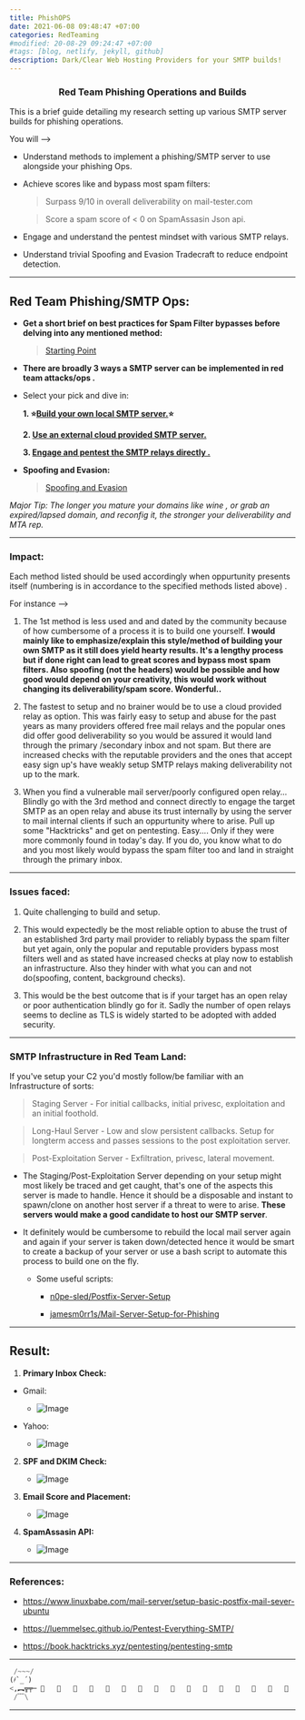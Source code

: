```yaml
---
title: PhishOPS
date: 2021-06-08 09:48:47 +07:00
categories: RedTeaming
#modified: 20-08-29 09:24:47 +07:00
#tags: [blog, netlify, jekyll, github]
description: Dark/Clear Web Hosting Providers for your SMTP builds!
---
```


<h3 align="center">Red Team Phishing Operations and Builds</h3>

This is a brief guide detailing my research setting up various SMTP server builds for phishing operations.

You will -->

* Understand methods to implement a phishing/SMTP server to use alongside your phishing Ops.

* Achieve scores like and bypass most spam filters:

  > Surpass 9/10 in overall deliverability on mail-tester.com

  > Score a spam score of < 0 on SpamAssasin Json api.

* Engage and understand the pentest mindset with various SMTP relays.

* Understand trivial Spoofing and Evasion Tradecraft to reduce endpoint detection.

_________________________________________________________________________________________________


## Red Team Phishing/SMTP Ops:

* __Get a short brief on best practices for Spam Filter bypasses before delving into any mentioned method:__

   > [Starting Point](Starting_Point.md)  

* __There are broadly 3 ways a SMTP server can be implemented in red team attacks/ops .__

- Select your pick and dive in:
 
  __1. ⭐[Build your own local SMTP server.](https://github.com/m3rcer/Red-Team-SMTP-Spam-Filter-Bypass/blob/main/local_smtp.md)⭐__

  __2. [Use an external cloud provided SMTP server.](https://github.com/m3rcer/Red-Team-SMTP-Spam-Filter-Bypass/blob/main/Cloud-smtp.md)__

  __3. [Engage and pentest the SMTP relays directly .](https://github.com/m3rcer/Red-Team-SMTP-Spam-Filter-Bypass/blob/main/direct-smtp.md)__

- __Spoofing and Evasion:__

  > [Spoofing and Evasion](https://github.com/m3rcer/Red-Team-SMTP-Spam-Filter-Bypass/blob/main/PhishNSpoof.md)

_Major Tip: The longer you mature your domains like wine , or grab an expired/lapsed domain, and reconfig it, the stronger your deliverability and MTA rep._

_________________________________________________________________________________________________

### Impact:

Each method listed should be used accordingly when oppurtunity presents itself (numbering is in accordance to the specified methods listed above) .

For instance -->

  1. The 1st method is less used and and dated by the community because of how cumbersome of a process it is to build one yourself. 
  **I would mainly like to emphasize/explain this style/method of building your own SMTP as it still does yield hearty results. It's a lengthy process but if done right can lead to great scores and bypass most spam filters. Also spoofing (not the headers) would be possible and how good would depend on your creativity, this would work without changing its deliverability/spam score. Wonderful..** 

  2. The fastest to setup and no brainer would be to use a cloud provided relay as option. This was fairly easy to setup and abuse for the past years as many providers offered free mail relays and the popular ones did offer good deliverability so you would be assured it would land through the primary /secondary inbox and not spam. But there are increased checks with the reputable providers and the ones that accept easy sign up's have weakly setup SMTP relays making deliverability not up to the mark.

  3. When you find a vulnerable mail server/poorly configured open relay... Blindly go with the 3rd method and connect directly to engage the target SMTP as an open relay and abuse its trust internally by using the server to mail internal clients if such an oppurtunity where to arise. Pull up some "Hacktricks" and get on pentesting.
  Easy.... Only if they were  more commonly found in today's day. If you do, you know what to do and you most likely would bypass the spam filter too and land in straight through the primary inbox.

_________________________________________________________________________________________________

### Issues faced:

  1. Quite challenging to build and setup. 

  2. This would expectedly be the most reliable option to abuse the trust of an established 3rd party mail provider to reliably bypass the spam filter but yet again, only the popular and reputable providers bypass most filters well and as stated have increased checks at play now to establish an infrastructure. Also they hinder with what you can and not do(spoofing, content, background checks).

  3. This would be the best outcome that is if your target has an open relay or poor authentication blindly go for it. Sadly the number of open relays seems to decline as TLS is widely started to be adopted with added security. 

_________________________________________________________________________________________________

### SMTP Infrastructure in Red Team Land:

If you've setup your C2 you'd mostly follow/be familiar with an Infrastructure of sorts:

  > Staging Server - For initial callbacks, initial privesc, exploitation and an initial foothold.

  > Long-Haul Server - Low and slow persistent callbacks. Setup for longterm access and passes sessions to the post exploitation server.

  > Post-Exploitation Server - Exfiltration, privesc, lateral movement.

* The Staging/Post-Exploitation Server depending on your setup might most likely be traced and get caught, that's one of the aspects this server is made to handle. Hence it should be a disposable and instant to spawn/clone on another host server if a threat to were to arise. **These servers would make a good candidate to host our SMTP server**.


* It definitely would be cumbersome to rebuild the local mail server again and again if your server is taken down/detected hence it would be smart to create a backup of your server or use a bash script to automate this process to build one on the fly.

  - Some useful scripts:

    * [n0pe-sled/Postfix-Server-Setup](https://github.com/n0pe-sled/Postfix-Server-Setup/blob/master/ServerSetup.sh) 

    * [jamesm0rr1s/Mail-Server-Setup-for-Phishing](https://github.com/jamesm0rr1s/Mail-Server-Setup-for-Phishing)

_________________________________________________________________________________________________

## Result:


1. **Primary Inbox Check:**

  - Gmail:

    - ![Image](https://github.com/m3rcer/Red-Team-SMTP-Spam-Filter-Bypass/blob/main/images/postfix_install_36.png)

  - Yahoo:

    - ![Image](https://github.com/m3rcer/Red-Team-SMTP-Spam-Filter-Bypass/blob/main/images/postfix_install_37.png)


2. **SPF and DKIM Check:**

    - ![Image](https://github.com/m3rcer/Red-Team-SMTP-Spam-Filter-Bypass/blob/main/images/postfix_install_33.png)


3. **Email Score and Placement:**

    - ![Image](https://github.com/m3rcer/Red-Team-SMTP-Spam-Filter-Bypass/blob/main/images/postfix_install_34.png)

4. **SpamAssasin API:**

    - ![Image](https://github.com/m3rcer/Red-Team-SMTP-Spam-Filter-Bypass/blob/main/images/postfix_install_35.png)


_________________________________________________________________________________________________

### References:

  - https://www.linuxbabe.com/mail-server/setup-basic-postfix-mail-sever-ubuntu

  - https://luemmelsec.github.io/Pentest-Everything-SMTP/

  - https://book.hacktricks.xyz/pentesting/pentesting-smtp

_________________________________________________________________________________________________

```python
 /~~~/
(҂`_´)        
<,︻╦╤─ 📧   📧   📧   📧   📧   📧   📧   📧   📧   📧   📧   📧   📧   📧   📧   📧   📧    
 /﹋\
```

_________________________________________________________________________________________________
